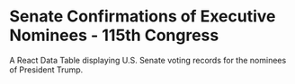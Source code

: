 # Senate Confirmations of Executive Nominees - 115th Congress

A React Data Table displaying U.S. Senate voting records for the nominees of President Trump.
